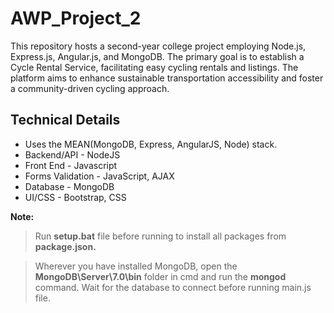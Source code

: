 # AWP_Project_2
 This repository hosts a second-year college project employing Node.js, Express.js, Angular.js, and MongoDB. The primary goal is to establish a Cycle Rental Service, facilitating easy cycling rentals and listings. The platform aims to enhance sustainable transportation accessibility and foster a community-driven cycling approach.

## Technical Details
- Uses the MEAN(MongoDB, Express, AngularJS, Node) stack.
- Backend/API - NodeJS
- Front End - Javascript
- Forms Validation - JavaScript, AJAX
- Database - MongoDB
- UI/CSS - Bootstrap, CSS


**Note:**
> Run **setup.bat** file before running to install all packages from __package.json.__

> Wherever you have installed MongoDB, open the **MongoDB\Server\7.0\bin** folder in cmd and run the __mongod__ command. Wait for the database to connect before running main.js file.

